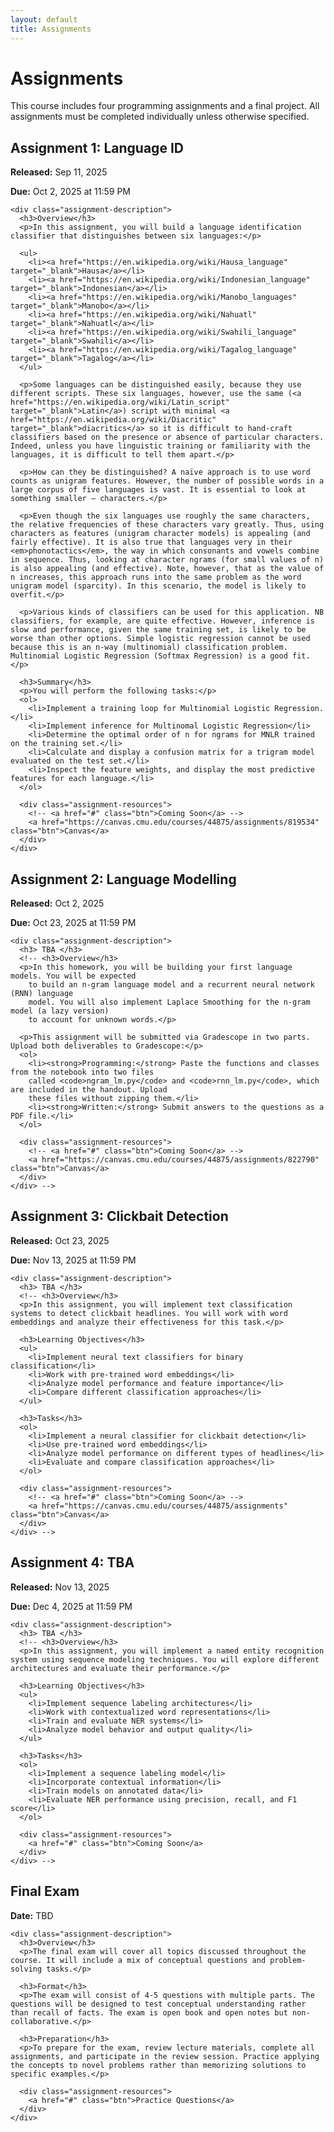 ```yaml
---
layout: default
title: Assignments
---
```


<div class="page-header">
  <h1>Assignments</h1>
</div>

<div class="assignments-content">
  <p class="assignments-intro">This course includes four programming assignments and a final project. All assignments must be completed individually unless otherwise specified.</p>
  
  <div class="card assignment-card">
    <h2>Assignment 1: Language ID</h2>
    <div class="assignment-meta">
      <p><strong>Released:</strong> Sep 11, 2025</p>      
      <p><strong>Due:</strong> Oct 2, 2025 at 11:59 PM</p>  
    </div>
        
    <div class="assignment-description">
      <h3>Overview</h3>
      <p>In this assignment, you will build a language identification classifier that distinguishes between six languages:</p>
      
      <ul>
        <li><a href="https://en.wikipedia.org/wiki/Hausa_language" target="_blank">Hausa</a></li>
        <li><a href="https://en.wikipedia.org/wiki/Indonesian_language" target="_blank">Indonesian</a></li>
        <li><a href="https://en.wikipedia.org/wiki/Manobo_languages" target="_blank">Manobo</a></li>
        <li><a href="https://en.wikipedia.org/wiki/Nahuatl" target="_blank">Nahuatl</a></li>
        <li><a href="https://en.wikipedia.org/wiki/Swahili_language" target="_blank">Swahili</a></li>
        <li><a href="https://en.wikipedia.org/wiki/Tagalog_language" target="_blank">Tagalog</a></li>
      </ul>

      <p>Some languages can be distinguished easily, because they use different scripts. These six languages, however, use the same (<a href="https://en.wikipedia.org/wiki/Latin_script" target="_blank">Latin</a>) script with minimal <a href="https://en.wikipedia.org/wiki/Diacritic" target="_blank">diacritics</a> so it is difficult to hand-craft classifiers based on the presence or absence of particular characters. Indeed, unless you have linguistic training or familiarity with the languages, it is difficult to tell them apart.</p>

      <p>How can they be distinguished? A naïve approach is to use word counts as unigram features. However, the number of possible words in a large corpus of five languages is vast. It is essential to look at something smaller — characters.</p>

      <p>Even though the six languages use roughly the same characters, the relative frequencies of these characters vary greatly. Thus, using characters as features (unigram character models) is appealing (and fairly effective). It is also true that languages very in their <em>phonotactics</em>, the way in which consonants and vowels combine in sequence. Thus, looking at character ngrams (for small values of n) is also appealing (and effective). Note, however, that as the value of n increases, this approach runs into the same problem as the word unigram model (sparcity). In this scenario, the model is likely to overfit.</p>

      <p>Various kinds of classifiers can be used for this application. NB classifiers, for example, are quite effective. However, inference is slow and performance, given the same training set, is likely to be worse than other options. Simple logistic regression cannot be used because this is an n-way (multinomial) classification problem. Multinomial Logistic Regression (Softmax Regression) is a good fit.</p>

      <h3>Summary</h3>
      <p>You will perform the following tasks:</p>
      <ol>
        <li>Implement a training loop for Multinomial Logistic Regression.</li>
        <li>Implement inference for Multinomal Logistic Regression</li>
        <li>Determine the optimal order of n for ngrams for MNLR trained on the training set.</li>
        <li>Calculate and display a confusion matrix for a trigram model evaluated on the test set.</li>
        <li>Inspect the feature weights, and display the most predictive features for each language.</li>
      </ol>

      <div class="assignment-resources">
        <!-- <a href="#" class="btn">Coming Soon</a> -->
        <a href="https://canvas.cmu.edu/courses/44875/assignments/819534" class="btn">Canvas</a>
      </div>
    </div>
  </div>
  
  <div class="card assignment-card">
    <h2>Assignment 2: Language Modelling</h2>
    <div class="assignment-meta">
      <p><strong>Released:</strong> Oct 2, 2025</p>   
      <p><strong>Due:</strong> Oct 23, 2025 at 11:59 PM</p> 
    </div>
    
    <div class="assignment-description">
      <h3> TBA </h3>
      <!-- <h3>Overview</h3>
      <p>In this homework, you will be building your first language models. You will be expected
        to build an n-gram language model and a recurrent neural network (RNN) language
        model. You will also implement Laplace Smoothing for the n-gram model (a lazy version)
        to account for unknown words.</p>

      <p>This assignment will be submitted via Gradescope in two parts. Upload both deliverables to Gradescope:</p>
      <ol>
        <li><strong>Programming:</strong> Paste the functions and classes from the notebook into two files
        called <code>ngram_lm.py</code> and <code>rnn_lm.py</code>, which are included in the handout. Upload
        these files without zipping them.</li>
        <li><strong>Written:</strong> Submit answers to the questions as a PDF file.</li>
      </ol>
      
      <div class="assignment-resources">
        <!-- <a href="#" class="btn">Coming Soon</a> -->
        <a href="https://canvas.cmu.edu/courses/44875/assignments/822790" class="btn">Canvas</a>
      </div>
    </div> -->
  </div>
  
  <div class="card assignment-card">
    <h2>Assignment 3: Clickbait Detection</h2>
    <div class="assignment-meta">
      <p><strong>Released:</strong> Oct 23, 2025</p>     
      <p><strong>Due:</strong> Nov 13, 2025 at 11:59 PM</p>  
    </div>
    
    <div class="assignment-description">
      <h3> TBA </h3>
      <!-- <h3>Overview</h3>
      <p>In this assignment, you will implement text classification systems to detect clickbait headlines. You will work with word embeddings and analyze their effectiveness for this task.</p>
      
      <h3>Learning Objectives</h3>
      <ul>
        <li>Implement neural text classifiers for binary classification</li>
        <li>Work with pre-trained word embeddings</li>
        <li>Analyze model performance and feature importance</li>
        <li>Compare different classification approaches</li>
      </ul>
      
      <h3>Tasks</h3>
      <ol>
        <li>Implement a neural classifier for clickbait detection</li>
        <li>Use pre-trained word embeddings</li>
        <li>Analyze model performance on different types of headlines</li>
        <li>Evaluate and compare classification approaches</li>
      </ol>
      
      <div class="assignment-resources">
        <!-- <a href="#" class="btn">Coming Soon</a> -->
        <a href="https://canvas.cmu.edu/courses/44875/assignments" class="btn">Canvas</a>
      </div>
    </div> -->
  </div>
  
  <div class="card assignment-card">
    <h2>Assignment 4: TBA</h2>
    <div class="assignment-meta">
      <p><strong>Released:</strong> Nov 13, 2025</p>     
      <p><strong>Due:</strong> Dec 4, 2025 at 11:59 PM</p>  
    </div>
    
    <div class="assignment-description">
      <h3> TBA </h3>
      <!-- <h3>Overview</h3>
      <p>In this assignment, you will implement a named entity recognition system using sequence modeling techniques. You will explore different architectures and evaluate their performance.</p>
      
      <h3>Learning Objectives</h3>
      <ul>
        <li>Implement sequence labeling architectures</li>
        <li>Work with contextualized word representations</li>
        <li>Train and evaluate NER systems</li>
        <li>Analyze model behavior and output quality</li>
      </ul>
      
      <h3>Tasks</h3>
      <ol>
        <li>Implement a sequence labeling model</li>
        <li>Incorporate contextual information</li>
        <li>Train models on annotated data</li>
        <li>Evaluate NER performance using precision, recall, and F1 score</li>
      </ol>
      
      <div class="assignment-resources">
        <a href="#" class="btn">Coming Soon</a>
      </div>
    </div> -->
  </div>
  
  <div class="card assignment-card">
    <h2>Final Exam</h2>
    <div class="assignment-meta">
      <p><strong>Date:</strong> TBD</p>
      <!-- <p><strong>Weight:</strong> 25% of final grade</p> -->
    </div>
    
    <div class="assignment-description">
      <h3>Overview</h3>
      <p>The final exam will cover all topics discussed throughout the course. It will include a mix of conceptual questions and problem-solving tasks.</p>
      
      <h3>Format</h3>
      <p>The exam will consist of 4-5 questions with multiple parts. The questions will be designed to test conceptual understanding rather than recall of facts. The exam is open book and open notes but non-collaborative.</p>
      
      <h3>Preparation</h3>
      <p>To prepare for the exam, review lecture materials, complete all assignments, and participate in the review session. Practice applying the concepts to novel problems rather than memorizing solutions to specific examples.</p>
      
      <div class="assignment-resources">
        <a href="#" class="btn">Practice Questions</a>
      </div>
    </div>
  </div>
</div>
